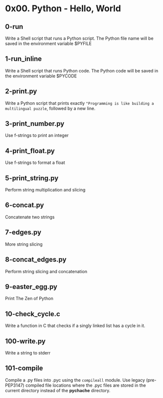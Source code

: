 # 0x00. Python - Hello, World

## 0-run
Write a Shell script that runs a Python script. The Python file name will be saved in the environment variable $PYFILE

## 1-run_inline
Write a Shell script that runs Python code. The Python code will be saved in the environment variable $PYCODE

## 2-print.py
Write a Python script that prints exactly `"Programming is like building a multilingual puzzle`, followed by a new line.

## 3-print_number.py
Use f-strings to print an integer

## 4-print_float.py
Use f-strings to format a float

## 5-print_string.py
Perform string multiplication and slicing

## 6-concat.py
Concatenate two strings

## 7-edges.py
More string slicing

## 8-concat_edges.py
Perform string slicing and concatenation

## 9-easter_egg.py
Print The Zen of Python

## 10-check_cycle.c
Write a function in C that checks if a singly linked list has a cycle in it.

## 100-write.py
Write a string to stderr

## 101-compile
Compile a .py files into .pyc using the `compileall` module. Use legacy (pre-PEP3147) compiled file locations where the .pyc files are stored in the current directory instead of the __pychache__ directory.
